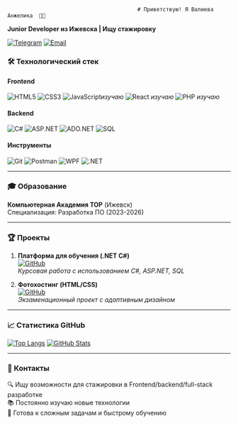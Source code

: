                                              # Приветствую! Я Валиева Анжелика  👨‍💻  
**Junior Developer из Ижевска | Ищу стажировку**  

[![Telegram](https://img.shields.io/badge/Telegram-26A5E4?style=for-the-badge&logo=telegram&logoColor=white)](https://t.me/@Anzelika779)
[![Email](https://img.shields.io/badge/Email-D14836?style=for-the-badge&logo=gmail&logoColor=white)](mailto:anzelikavalieva511@gmail.com)


### 🛠️ Технологический стек  

#### **Frontend**  
![HTML5](https://img.shields.io/badge/HTML5-E34F26?logo=html5&logoColor=white)
![CSS3](https://img.shields.io/badge/CSS3-1572B6?logo=css3&logoColor=white)
![JavaScript](https://img.shields.io/badge/JavaScript-F7DF1E?logo=javascript&logoColor=black)*изучаю*
![React](https://img.shields.io/badge/React-61DAFB?logo=react&logoColor=black) *изучаю*
![PHP](https://img.shields.io/badge/PHP-777BB4?logo=php&logoColor=white) *изучаю*

#### **Backend**  
![C#](https://img.shields.io/badge/C%23-239120?logo=c-sharp&logoColor=white)
![ASP.NET](https://img.shields.io/badge/ASP.NET-512BD4?logo=.net&logoColor=white)
![ADO.NET](https://img.shields.io/badge/ADO.NET-5C2D91?logo=.net&logoColor=white)
![SQL](https://img.shields.io/badge/SQL-4479A1?logo=postgresql&logoColor=white)

#### **Инструменты**  
![Git](https://img.shields.io/badge/Git-F05032?logo=git&logoColor=white)
![Postman](https://img.shields.io/badge/Postman-FF6C37?logo=postman&logoColor=white)
![WPF](https://img.shields.io/badge/WPF-0078D6?logo=windows&logoColor=white)
![.NET](https://img.shields.io/badge/.NET-512BD4?logo=.net&logoColor=white)

---

### 🎓 Образование
**Компьютерная Академия TOP** (Ижевск)  
Специализация: Разработка ПО (2023-2026)  

---

### 🏆 Проекты
1. **Платформа для обучения (.NET C#)**  
   [![GitHub](https://img.shields.io/badge/Код-181717?logo=github)](https://github.com/AngelikaDev/NewRepoLearningPlatform.git)  
   *Курсовая работа с использованием C#, ASP.NET, SQL*

2. **Фотохостинг (HTML/CSS)**  
   [![GitHub](https://img.shields.io/badge/Код-181717?logo=github)]()  
   *Экзаменационный проект с адаптивным дизайном*

---

### 📈 Статистика GitHub  
[![Top Langs](https://github-readme-stats.vercel.app/api/top-langs/?username=<username>&layout=compact&theme=radical&hide_border=true)](https://github.com/AngelikaDev)
[![GitHub Stats](https://github-readme-stats.vercel.app/api?username=<username>&show_icons=true&theme=radical&hide_border=true&count_private=true)](https://github.com/AngelikaDev)

---

### 💌 Контакты  
🔍 Ищу возможности для стажировки в Frontend/backend/full-stack разработке  
📚 Постоянно изучаю новые технологии  
🚀 Готова к сложным задачам и быстрому обучению  
